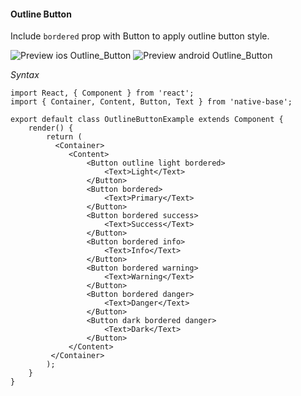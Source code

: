 #### Outline Button

Include <code>bordered</code> prop with Button to apply outline button style.<br />

![Preview ios Outline_Button](https://github.com/GeekyAnts/NativeBase-KitchenSink/raw/master/screenshots/ios/outlineButtons.png)
![Preview android Outline_Button](https://github.com/GeekyAnts/NativeBase-KitchenSink/raw/master/screenshots/android/outlineButtons.png)

*Syntax*

<pre class="line-numbers"><code class="language-jsx">import React, { Component } from 'react';
import { Container, Content, Button, Text } from 'native-base';
​
export default class OutlineButtonExample extends Component {
    render() {
        return (
          &lt;Container>
             &lt;Content>
                 &lt;Button outline light bordered>
                     &lt;Text>Light&lt;/Text>
                 &lt;/Button>
                 &lt;Button bordered>
                     &lt;Text>Primary&lt;/Text>
                 &lt;/Button>
                 &lt;Button bordered success>
                     &lt;Text>Success&lt;/Text>
                 &lt;/Button>
                 &lt;Button bordered info>
                     &lt;Text>Info&lt;/Text>
                 &lt;/Button>
                 &lt;Button bordered warning>
                     &lt;Text>Warning&lt;/Text>
                 &lt;/Button>
                 &lt;Button bordered danger>
                     &lt;Text>Danger&lt;/Text>
                 &lt;/Button>
                 &lt;Button dark bordered danger>
                     &lt;Text>Dark&lt;/Text>
                 &lt;/Button>
             &lt;/Content>
         &lt;/Container>
        );
    }
}</code></pre><br />
